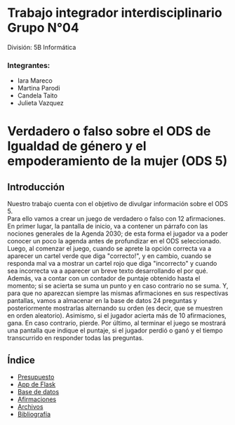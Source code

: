 #  Trabajo integrador interdisciplinario Grupo N°04
División: 5B Informática

### Integrantes:  
- Iara Mareco  
- Martina Parodi  
- Candela Taito  
- Julieta Vazquez  
# Verdadero o falso sobre el ODS de Igualdad de género y el empoderamiento de la mujer (ODS 5)<br/>


## Introducción

Nuestro trabajo cuenta con el objetivo de divulgar información sobre el ODS 5.  
Para ello vamos a crear un juego de verdadero o falso con 12 afirmaciones. En primer lugar, la pantalla de inicio, va a contener un párrafo con las nociones generales de la Agenda 2030; de esta forma el jugador va a poder conocer un poco la agenda antes de profundizar en el ODS seleccionado. Luego, al comenzar el juego, cuando se aprete la opción correcta va a aparecer un cartel verde que diga "correcto!", y en cambio, cuando se responda mal va a mostrar un cartel rojo que diga "incorrecto" y cuando sea incorrecta va a aparecer un breve texto desarrollando el por qué. Además, va a contar con un contador de puntaje obtenido hasta el momento; si se acierta se suma un punto y en caso contrario no se suma. Y, para que no aparezcan siempre las mismas afirmaciones en sus respectivas pantallas, vamos a almacenar en la base de datos 24 preguntas y posteriormente mostrarlas alternando su orden (es decir, que se muestren en orden aleatorio). Asimismo, si el jugador acierta más de 10 afirmaciones, gana. En caso contrario, pierde. Por último, al terminar el juego se mostrará una pantalla que indique el puntaje, si el jugador perdió o ganó y el tiempo transcurrido en responder todas las preguntas.

## Índice
- [Presupuesto](https://github.com/PioIX/G04-TPI-1CUAT/blob/main/Presupuesto.md)
- [App de Flask](https://github.com/PioIX/replit_grupo04)   
- [Base de datos](https://github.com/PioIX/G04-TPI-1CUAT/tree/main/Base%20de%20datos)  
- [Afirmaciones](https://github.com/PioIX/G04-TPI-1CUAT/blob/main/Afirmaciones.md)  
- [Archivos](https://github.com/PioIX/G04-TPI-1CUAT/tree/main/Maquetaci%C3%B3n%20del%20boceto)  
- [Bibliografía](https://github.com/PioIX/G04-TPI-1CUAT/blob/main/Bibliograf%C3%ADa.md)




